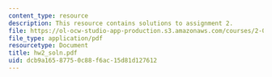 ```yaml
---
content_type: resource
description: This resource contains solutions to assignment 2.
file: https://ol-ocw-studio-app-production.s3.amazonaws.com/courses/2-016-hydrodynamics-13-012-fall-2005/dcb9a16587750c88f6ac15d81d127612_hw2_soln.pdf
file_type: application/pdf
resourcetype: Document
title: hw2_soln.pdf
uid: dcb9a165-8775-0c88-f6ac-15d81d127612
---
```

